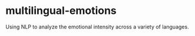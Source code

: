 # multilingual-emotions
Using NLP to analyze the emotional intensity across a variety of languages.
